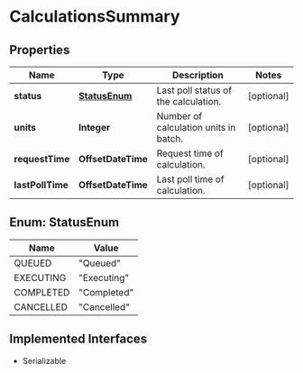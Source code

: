 

# CalculationsSummary


## Properties

Name | Type | Description | Notes
------------ | ------------- | ------------- | -------------
**status** | [**StatusEnum**](#StatusEnum) | Last poll status of the calculation. |  [optional]
**units** | **Integer** | Number of calculation units in batch. |  [optional]
**requestTime** | **OffsetDateTime** | Request time of calculation. |  [optional]
**lastPollTime** | **OffsetDateTime** | Last poll time of calculation. |  [optional]



## Enum: StatusEnum

Name | Value
---- | -----
QUEUED | &quot;Queued&quot;
EXECUTING | &quot;Executing&quot;
COMPLETED | &quot;Completed&quot;
CANCELLED | &quot;Cancelled&quot;


## Implemented Interfaces

* Serializable


